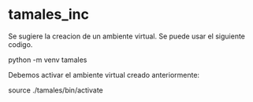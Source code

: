 # tamales_inc

Se sugiere la creacion de un ambiente virtual. Se puede usar el siguiente codigo.

python -m venv tamales

Debemos activar el ambiente virtual creado anteriormente:

source ./tamales/bin/activate


